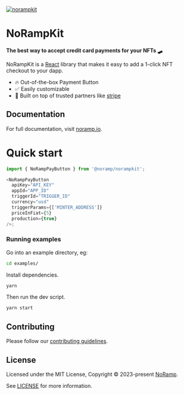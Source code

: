 <a href="https://noramp.io">
  <img alt="norampkit" src="https://uploads-ssl.webflow.com/62fb60422902c4afa6e95ee3/63ab6bf7ce1c7de7f3e2e604_flow%205.png" />
</a>

# NoRampKit

**The best way to accept credit card payments for your NFTs 🛹**

NoRampKit is a [React](https://reactjs.org/) library that makes it easy to add a 1-click NFT checkout to your dapp.

- 🔥 Out-of-the-box Payment Button
- ✅ Easily customizable
- 🦄 Built on top of trusted partners like [stripe](https://stripe.com/connect)

## Documentation

For full documentation, visit [noramp.io](https://noramp.io).

# Quick start

```javascript
import { NoRampPayButton } from '@noramp/norampkit';

<NoRampPayButton
  apiKey="API_KEY"
  appId="APP_ID"
  triggerId="TRIGGER_ID"
  currency="usd"
  triggerParams={['MINTER_ADDRESS']}
  priceInFiat={5}
  production={true}
/>;
```

### Running examples

Go into an example directory, eg:

```bash
cd examples/
```

Install dependencies.

```bash
yarn
```

Then run the dev script.

```bash
yarn start
```

## Contributing

Please follow our [contributing guidelines](./.github/CONTRIBUTING.md).

## License

Licensed under the MIT License, Copyright © 2023-present [NoRamp](https://noramp.io).

See [LICENSE](./LICENSE) for more information.
